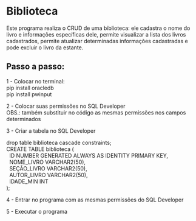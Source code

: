 # Biblioteca
Este programa realiza o CRUD de uma biblioteca: ele cadastra o nome do livro e informações específicas dele, permite visualizar a lista dos livros cadastrados, permite atualizar determinadas informações cadastradas e pode excluir o livro da estante.

## Passo a passo:
1 - Colocar no terminal:
<br>pip install oracledb
<br>pip install pwinput

2 - Colocar suas permissões no SQL Developer
<br>OBS.: também substituir no código as mesmas permissões nos campos determinados

3 - Criar a tabela no SQL Developer

drop table biblioteca cascade constraints;
<br>CREATE TABLE biblioteca (
<br>&nbsp; ID NUMBER GENERATED ALWAYS AS IDENTITY PRIMARY KEY,
<br>&nbsp; NOME_LIVRO VARCHAR2(50),
<br>&nbsp; SEÇÃO_LIVRO VARCHAR2(50),
<br>&nbsp; AUTOR_LIVRO VARCHAR2(50),
<br>&nbsp; IDADE_MIN INT
<br>);

4 - Entrar no programa com as mesmas permissões do SQL Developer

5 - Executar o programa